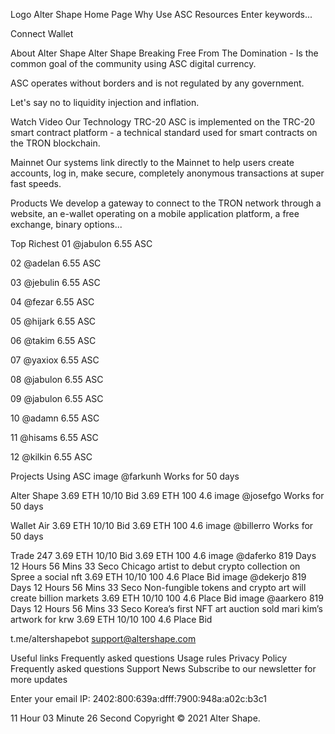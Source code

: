 Logo Alter Shape
Home Page
Why Use ASC
Resources 
Enter keywords...

Connect Wallet







About Alter Shape
Alter Shape
Breaking Free From The Domination - Is the common goal of the community using ASC digital currency.

ASC operates without borders and is not regulated by any government.

Let's say no to liquidity injection and inflation.

Watch Video
Our Technology
TRC-20
ASC is implemented on the TRC-20 smart contract platform - a technical standard used for smart contracts on the TRON blockchain.

Mainnet
Our systems link directly to the Mainnet to help users create accounts, log in, make secure, completely anonymous transactions at super fast speeds.

Products
We develop a gateway to connect to the TRON network through a website, an e-wallet operating on a mobile application platform, a free exchange, binary options...

Top Richest
01
@jabulon
6.55 ASC

02
@adelan
6.55 ASC

03
@jebulin
6.55 ASC

04
@fezar
6.55 ASC

05
@hijark
6.55 ASC

06
@takim
6.55 ASC

07
@yaxiox
6.55 ASC

08
@jabulon
6.55 ASC

09
@jabulon
6.55 ASC

10
@adamn
6.55 ASC

11
@hisams
6.55 ASC

12
@kilkin
6.55 ASC

Projects Using ASC
image
 @farkunh
Works for 50 days

Alter Shape
 3.69 ETH 10/10
 Bid 3.69 ETH
 100
     4.6
image
 @josefgo
Works for 50 days

Wallet Air
 3.69 ETH 10/10
 Bid 3.69 ETH
 100
     4.6
image
 @billerro
Works for 50 days

Trade 247
 3.69 ETH 10/10
 Bid 3.69 ETH
 100
     4.6
image
 @daferko
819
Days
12
Hours
56
Mins
33
Seco
Chicago artist to debut crypto collection on Spree a social nft
 3.69 ETH 10/10
 100
     4.6
Place Bid 
image
 @dekerjo
819
Days
12
Hours
56
Mins
33
Seco
Non-fungible tokens and crypto art will create billion markets
 3.69 ETH 10/10
 100
     4.6
Place Bid 
image
 @aarkero
819
Days
12
Hours
56
Mins
33
Seco
Korea’s first NFT art auction sold mari kim’s artwork for krw
 3.69 ETH 10/10
 100
     4.6
Place Bid 

t.me/altershapebot
support@altershape.com
  
Useful links
Frequently asked questions
Usage rules
Privacy Policy
Frequently asked questions
Support
News
Subscribe to our newsletter for more updates

Enter your email
IP: 2402:800:639a:dfff:7900:948a:a02c:b3c1

11
Hour
03
Minute
26
Second
Copyright © 2021 Alter Shape.
